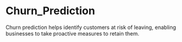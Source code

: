 # Churn_Prediction
Churn prediction helps identify customers at risk of leaving, enabling businesses to take proactive measures to retain them.
